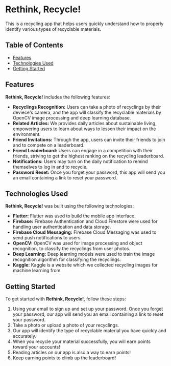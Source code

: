 # Rethink, Recycle!

This is a recycling app that helps users quickly understand how to properly identify various types of recyclable materials.

## Table of Contents

- [Features](#features)
- [Technologies Used](#technologies-used)
- [Getting Started](#getting-started)

## Features

**Rethink, Recycle!** includes the following features:

- **Recyclings Recognition:** Users can take a photo of recyclings by their deviece's camera, and the app will classify the recyclable materials by OpenCV image processing and deep learning database.
- **Related Articles:** We provides daily articles about sustainable living, empowering users to learn about ways to lessen their impact on the environment.
- **Friend Invitations:** Through the app, users can invite their friends to join and to compete on a leaderboard.
- **Friend Leaderboard:** Users can engage in a competition with their friends, striving to get the highest ranking on the recycling leaderboard.
- **Notifications:** Users may turn on the daily notification to remind themselves to log in and to recycle.
- **Password Reset:** Once you forget your password, this app will send you an email containing a link to reset your password.

## Technologies Used

**Rethink, Recycle!** was built using the following technologies:

- **Flutter:** Flutter was used to build the mobile app interface.
- **Firebase:** Firebase Authentication and Cloud Firestore were used for handling user authentication and data storage.
- **Firebase Cloud Messaging:** Firebase Cloud Messaging was used to send push notifications to users.
- **OpenCV:** OpenCV was used for image processing and object recognition, to classify the recyclings from user photos.
- **Deep Learning:** Deep learning models were used to train the image recognition algorithm for classifying the recyclings.
- **Kaggle:** Kaggle is a website which we collected recycling images for machine learning from.

## Getting Started

To get started with **Rethink, Recycle!**, follow these steps:

1. Using your email to sign up and set up your password. Once you forget your password, our app will send you an email containing a link to reset your password.
2. Take a photo or upload a photo of your recyclings.
3. Our app will identify the type of recyclable material you have quickly and accurately.
4. When you recycle your material successfully, you will earn points toward your accounts!
5. Reading articles on our app is also a way to earn points!
6. Keep earning points to climb up the leaderboard!
